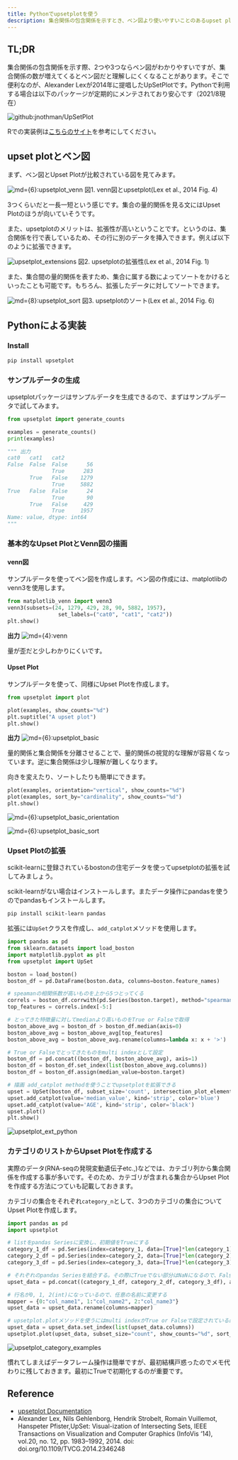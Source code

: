 ```yaml
---
title: Pythonでupsetplotを使う
description: 集合関係の包含関係を示すとき、ベン図より使いやすいことのあるupset plotをPythonで使用するやり方です
---
```


## TL;DR

集合関係の包含関係を示す際、2つや3つならベン図がわかりやすいですが、集合関係の数が増えてくるとベン図だと理解しにくくなることがあります。そこで便利なのが、Alexander Lexが2014年に提唱したUpSetPlotです。Pythonで利用する場合は以下のパッケージが定期的にメンテされており安心です（2021/8現在）

![github:jnothman/UpSetPlot](github:jnothman/UpSetPlot)

Rでの実装例は[こちらのサイト](https://stats.biopapyrus.jp/r/graph/upset.html)を参考にしてください。

## upset plotとベン図

まず、ベン図とUpset Plotが比較されている図を見てみます。

![md={6}:upsetplot_venn](/images/upsetplot/upsetplot_venn.gif)
図1. venn図とupsetplot(Lex et al., 2014 Fig. 4)

3つくらいだと一長一短という感じです。集合の量的関係を見る文にはUpset Plotのほうが向いていそうです。

また、upsetplotのメリットは、拡張性が高いということです。というのは、集合関係を行で表しているため、その行に別のデータを挿入できます。例えば以下のように拡張できます。

![upsetplot_extensions](/images/upsetplot/upsetplot_extensions.gif)
図2. upsetplotの拡張性(Lex et al., 2014 Fig. 1)

また、集合間の量的関係を表すため、集合に属する数によってソートをかけるといったことも可能です。もちろん、拡張したデータに対してソートできます。

![md={8}:upsetplot_sort](/images/upsetplot/upsetplot_sort.gif)
図3. upsetplotのソート(Lex et al., 2014 Fig. 6)

## Pythonによる実装

### Install

```bash
pip install upsetplot
```

### サンプルデータの生成

upsetplotパッケージはサンプルデータを生成できるので、まずはサンプルデータで試してみます。

```python
from upsetplot import generate_counts

examples = generate_counts()
print(examples)

""" 出力
cat0   cat1   cat2 
False  False  False      56
              True      283
       True   False    1279
              True     5882
True   False  False      24
              True       90
       True   False     429
              True     1957
Name: value, dtype: int64
"""
```

### 基本的なUpset PlotとVenn図の描画

#### venn図

サンプルデータを使ってベン図を作成します。ベン図の作成には、matplotlibのvenn3を使用します。

```python
from matplotlib_venn import venn3 
venn3(subsets=(24, 1279, 429, 28, 90, 5882, 1957), 
                set_labels=("cat0", "cat1", "cat2"))
plt.show()
```

**出力**
![md={4}:venn](/images/upsetplot/venn.png)

量が歪だと少しわかりにくいです。

#### Upset Plot

サンプルデータを使って、同様にUpset Plotを作成します。

```python
from upsetplot import plot

plot(examples, show_counts="%d")
plt.suptitle("A upset plot")
plt.show()
```

**出力**
![md={6}:upsetplot_basic](/images/upsetplot/upsetplot_basic.png)

量的関係と集合関係を分離させることで、量的関係の視覚的な理解が容易くなっています。逆に集合関係は少し理解が難しくなります。

向きを変えたり、ソートしたりも簡単にできます。

```python
plot(examples, orientation="vertical", show_counts="%d")
plot(examples, sort_by="cardinality", show_counts="%d")
plt.show()
```

![md={6}:upsetplot_basic_orientation](/images/upsetplot/upsetplot_basic_orientation.png)

![md={6}:upsetplot_basic_sort](/images/upsetplot/upsetplot_basic_sort.png)

### Upset Plotの拡張

scikit-learnに登録されているbostonの住宅データを使ってupsetplotの拡張を試してみましょう。

scikit-learnがない場合はインストールします。またデータ操作にpandasを使うのでpandasもインストールします。

```bash
pip install scikit-learn pandas
```

拡張には`UpSet`クラスを作成し、`add_catplot`メソッドを使用します。

```python
import pandas as pd
from sklearn.datasets import load_boston
import matplotlib.pyplot as plt 
from upsetplot import UpSet

boston = load_boston()
boston_df = pd.DataFrame(boston.data, columns=boston.feature_names)

# speamanの相関係数が高いものを上から5つとってくる
correls = boston_df.corrwith(pd.Series(boston.target), method="spearman").sort_values()
top_features = correls.index[-5:]

# とってきた特徴量に対してmedianより高いものをTrue or Falseで取得
boston_above_avg = boston_df > boston_df.median(axis=0)
boston_above_avg = boston_above_avg[top_features]
boston_above_avg = boston_above_avg.rename(columns=lambda x: x + '>')

# True or Falseでとってきたものをmulti indexとして設定
boston_df = pd.concat((boston_df, boston_above_avg), axis=1) 
boston_df = boston_df.set_index(list(boston_above_avg.columns))
boston_df = boston_df.assign(median_value=boston.target)

# 描画 add_catplot methodを使うことでupsetplotを拡張できる
upset = UpSet(boston_df, subset_size='count', intersection_plot_elements=3)
upset.add_catplot(value='median_value', kind='strip', color='blue')
upset.add_catplot(value='AGE', kind='strip', color='black')
upset.plot()
plt.show()
```

![upsetplot_ext_python](/images/upsetplot/upsetplot_ext_python.png)

### カテゴリのリストからUpset Plotを作成する

実際のデータ(RNA-seqの発現変動遺伝子etc.,)などでは、カテゴリ列から集合関係を作成する事が多いです。そのため、カテゴリが含まれる集合からUpset Plotを作成する方法につていも記載しておきます。

カテゴリの集合をそれぞれ`category_n`として、3つのカテゴリの集合についてUpset Plotを作成します。

```python
import pandas as pd
import upsetplot

# listをpandas Seriesに変換し、初期値をTrueにする
category_1_df = pd.Series(index=category_1, data=[True]*len(category_1))
category_2_df = pd.Series(index=category_2, data=[True]*len(category_2))
category_3_df = pd.Series(index=category_3, data=[True]*len(category_3))

# それぞれのpandas Seriesを結合する。その際にTrueでない部分はNaNになるので、Falseで埋めておく。
upset_data = pd.concat((category_1_df, category_2_df, category_3_df), axis=1).fillna(False)

# 行名が0, 1, 2(int)になっているので、任意の名前に変更する
mapper = {0:"col_name1", 1:"col_name2", 2:"col_name3"}
upset_data = upset_data.rename(columns=mapper)

# upsetplot.plotメソッドを使うにはmulti indexがTrue or Falseで設定されている必要があるので、set_indexメソッドを使ってmulti indexを設定
upset_data = upset_data.set_index(list(upset_data.columns))
upsetplot.plot(upset_data, subset_size="count", show_counts="%d", sort_categories_by=None)
```

![upsetplot_category_examples](/images/upsetplot/upsetplot_category_examples.png)

慣れてしまえばデータフレーム操作は簡単ですが、最初結構戸惑ったのでメモ代わりに残しておきます。最初にTrueで初期化するのが重要です。

## Reference

- [upsetplot Documentation](https://buildmedia.readthedocs.org/media/pdf/upsetplot/latest/upsetplot.pdf)
- Alexander Lex, Nils Gehlenborg, Hendrik Strobelt, Romain Vuillemot, Hanspeter Pfister,UpSet: Visual-ization of Intersecting Sets, IEEE Transactions on Visualization and Computer Graphics (InfoVis ‘14), vol.20, no. 12, pp. 1983–1992, 2014. doi: doi.org/10.1109/TVCG.2014.2346248
